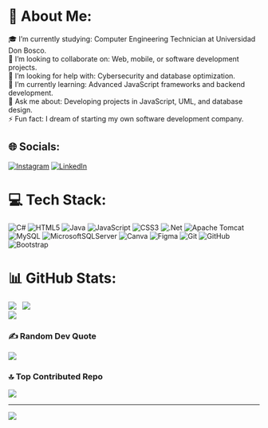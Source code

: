 # 💫 About Me:
🎓 I’m currently studying: Computer Engineering Technician at Universidad Don Bosco.<br>🤝 I’m looking to collaborate on: Web, mobile, or software development projects.<br>🤲 I’m looking for help with: Cybersecurity and database optimization.<br>🌱 I’m currently learning: Advanced JavaScript frameworks and backend development.<br>💬 Ask me about: Developing projects in JavaScript, UML, and database design.<br>⚡ Fun fact: I dream of starting my own software development company.


## 🌐 Socials:
[![Instagram](https://img.shields.io/badge/Instagram-%23E4405F.svg?logo=Instagram&logoColor=white)](https://instagram.com/elmer_cruz44) [![LinkedIn](https://img.shields.io/badge/LinkedIn-%230077B5.svg?logo=linkedin&logoColor=white)](https://linkedin.com/in/elmer-cruz06) 

# 💻 Tech Stack:
![C#](https://img.shields.io/badge/c%23-%23239120.svg?style=for-the-badge&logo=csharp&logoColor=white) ![HTML5](https://img.shields.io/badge/html5-%23E34F26.svg?style=for-the-badge&logo=html5&logoColor=white) ![Java](https://img.shields.io/badge/java-%23ED8B00.svg?style=for-the-badge&logo=openjdk&logoColor=white) ![JavaScript](https://img.shields.io/badge/javascript-%23323330.svg?style=for-the-badge&logo=javascript&logoColor=%23F7DF1E) ![CSS3](https://img.shields.io/badge/css3-%231572B6.svg?style=for-the-badge&logo=css3&logoColor=white) ![.Net](https://img.shields.io/badge/.NET-5C2D91?style=for-the-badge&logo=.net&logoColor=white) ![Apache Tomcat](https://img.shields.io/badge/apache%20tomcat-%23F8DC75.svg?style=for-the-badge&logo=apache-tomcat&logoColor=black) ![MySQL](https://img.shields.io/badge/mysql-4479A1.svg?style=for-the-badge&logo=mysql&logoColor=white) ![MicrosoftSQLServer](https://img.shields.io/badge/Microsoft%20SQL%20Server-CC2927?style=for-the-badge&logo=microsoft%20sql%20server&logoColor=white) ![Canva](https://img.shields.io/badge/Canva-%2300C4CC.svg?style=for-the-badge&logo=Canva&logoColor=white) ![Figma](https://img.shields.io/badge/figma-%23F24E1E.svg?style=for-the-badge&logo=figma&logoColor=white) ![Git](https://img.shields.io/badge/git-%23F05033.svg?style=for-the-badge&logo=git&logoColor=white) ![GitHub](https://img.shields.io/badge/github-%23121011.svg?style=for-the-badge&logo=github&logoColor=white) ![Bootstrap](https://img.shields.io/badge/bootstrap-%238511FA.svg?style=for-the-badge&logo=bootstrap&logoColor=white)
# 📊 GitHub Stats:
![](https://github-readme-stats.vercel.app/api?username=AntonySP22&theme=dark&hide_border=false&include_all_commits=true&count_private=true)&nbsp;&nbsp;
![](https://github-readme-streak-stats.herokuapp.com/?user=AntonySP22&theme=dark&hide_border=false)<br/>
![](https://github-readme-stats.vercel.app/api/top-langs/?username=AntonySP22&theme=dark&hide_border=false&include_all_commits=true&count_private=true&layout=compact)

### ✍️ Random Dev Quote
![](https://quotes-github-readme.vercel.app/api?type=vetical&theme=radical)

### 🔝 Top Contributed Repo
![](https://github-contributor-stats.vercel.app/api?username=AntonySP2&limit=5&theme=dark&combine_all_yearly_contributions=true)

---
[![](https://visitcount.itsvg.in/api?id=AntonySP2&icon=5&color=1)](https://visitcount.itsvg.in)

<!-- Proudly created with GPRM ( https://gprm.itsvg.in ) -->
